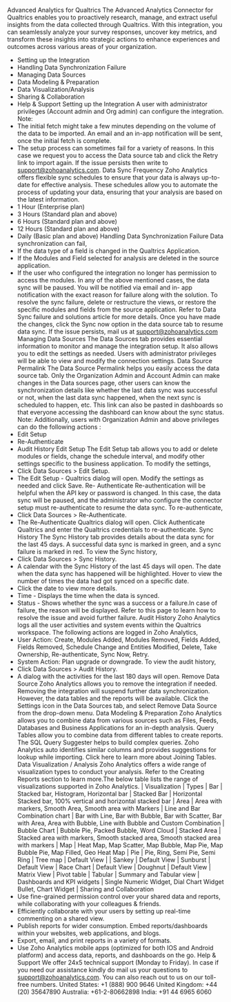 Advanced Analytics for Qualtrics
The Advanced Analytics Connector for Qualtrics enables you to proactively research, manage, and extract useful insights from the data collected through Qualtrics. With this integration, you can seamlessly analyze your survey responses, uncover key metrics, and transform these insights into strategic actions to enhance experiences and outcomes across various areas of your organization.
- Setting up the Integration
- Handling Data Synchronization Failure
- Managing Data Sources
- Data Modeling & Preparation
- Data Visualization/Analysis
- Sharing & Collaboration
- Help & Support
Setting up the Integration
A user with administrator privileges (Account admin and Org admin) can configure the integration.
Note:
- The initial fetch might take a few minutes depending on the volume of the data to be imported. An email and an in-app notification will be sent, once the initial fetch is complete.
- The setup process can sometimes fail for a variety of reasons. In this case we request you to access the Data source tab and click the Retry link to import again. If the issue persists then write to support@zohoanalytics.com.
Data Sync Frequency
Zoho Analytics offers flexible sync schedules to ensure that your data is always up-to-date for effective analysis. These schedules allow you to automate the process of updating your data, ensuring that your analysis are based on the latest information.
- 1 Hour (Enterprise plan)
- 3 Hours (Standard plan and above)
- 6 Hours (Standard plan and above)
- 12 Hours (Standard plan and above)
- Daily (Basic plan and above)
Handling Data Synchronization Failure
Data synchronization can fail,
- If the data type of a field is changed in the Qualtrics Application.
- If the Modules and Field selected for analysis are deleted in the source application.
- If the user who configured the integration no longer has permission to access the modules.
In any of the above mentioned cases, the data sync will be paused. You will be notified via email and in- app notification with the exact reason for failure along with the solution.
To resolve the sync failure, delete or restructure the views, or restore the specific modules and fields from the source application. Refer to Data Sync failure and solutions article for more details.
Once you have made the changes, click the Sync now option in the data source tab to resume data sync. If the issue persists, mail us at support@zohoanalytics.com
Managing Data Sources
The Data Sources tab provides essential information to monitor and manage the integration setup. It also allows you to edit the settings as needed. Users with administrator privileges will be able to view and modify the connection settings.
Data Source Permalink
The Data Source Permalink helps you easily access the data source tab. Only the Organization Admin and Account Admin can make changes in the Data sources page, other users can know the synchronization details like whether the last data sync was successful or not, when the last data sync happened, when the next sync is scheduled to happen, etc. This link can also be pasted in dashboards so that everyone accessing the dashboard can know about the sync status.
Note: Additionally, users with Organization Admin and above privileges can do the following actions :
- Edit Setup
- Re-Authenticate
- Audit History
Edit Setup
The Edit Setup tab allows you to add or delete modules or fields, change the schedule interval, and modify other settings specific to the business application.
To modify the settings,
- Click Data Sources > Edit Setup.
- The Edit Setup - Qualtrics dialog will open. Modify the settings as needed and click Save.
Re- Authenticate
Re-authentication will be helpful when the API key or password is changed. In this case, the data sync will be paused, and the administrator who configure the connector setup must re-authenticate to resume the data sync.
To re-authenticate,
- Click Data Sources > Re-Authenticate.
- The Re-Authenticate Qualtrics dialog will open. Click Authenticate Qualtrics and enter the Qualtrics credentials to re-authenticate.
Sync History
The Sync History tab provides details about the data sync for the last 45 days. A successful data sync is marked in green, and a sync failure is marked in red.
To view the Sync history,
- Click Data Sources > Sync History.
- A calendar with the Sync History of the last 45 days will open. The date when the data sync has happened will be highlighted. Hover to view the number of times the data had got synced on a specific date.
- Click the date to view more details.
- Time - Displays the time when the data is synced.
- Status - Shows whether the sync was a success or a failure.In case of failure, the reason will be displayed. Refer to this page to learn how to resolve the issue and avoid further failure.
Audit History
Zoho Analytics logs all the user activities and system events within the Qualtrics workspace. The following actions are logged in Zoho Analytics,
- User Action: Create, Modules Added, Modules Removed, Fields Added, Fields Removed, Schedule Change and Entities Modified, Delete, Take Ownership, Re-authenticate, Sync Now, Retry.
- System Action: Plan upgrade or downgrade.
To view the audit history,
- Click Data Sources > Audit History.
- A dialog with the activities for the last 180 days will open.
Remove Data Source
Zoho Analytics allows you to remove the integration if needed. Removing the integration will suspend further data synchronization. However, the data tables and the reports will be available.
Click the Settings icon in the Data Sources tab, and select Remove Data Source from the drop-down menu.
Data Modeling & Preparation
Zoho Analytics allows you to combine data from various sources such as Files, Feeds, Databases and Business Applications for an in-depth analysis. Query Tables allow you to combine data from different tables to create reports. The SQL Query Suggester helps to build complex queries.
Zoho Analytics auto identifies similar columns and provides suggestions for lookup while importing. Click here to learn more about Joining Tables.
Data Visualization / Analysis
Zoho Analytics offers a wide range of visualization types to conduct your analysis. Refer to the Creating Reports section to learn more.The below table lists the range of visualizations supported in Zoho Analytics.
| Visualization | Types |
Bar | Stacked bar, Histogram, Horizontal bar |
Stacked Bar | Horizontal Stacked bar, 100% vertical and horizontal stacked bar |
Area | Area with markers, Smooth Area, Smooth area with Markers |
Line and Bar Combination chart | Bar with Line, Bar with Bubble, Bar with Scatter, Bar with Area, Area with Bubble, Line with Bubble and Custom Combination |
Bubble Chart | Bubble Pie, Packed Bubble, Word Cloud |
Stacked Area | Stacked area with markers, Smooth stacked area, Smooth stacked area with markers |
Map | Heat Map, Map Scatter, Map Bubble, Map Pie, Map Bubble Pie, Map Filled, Geo Heat Map |
Pie | Pie, Ring, Semi Pie, Semi Ring |
Tree map | Default View |
| Sankey | Default View |
Sunburst | Default View |
Race Chart | Default View |
Doughnut | Default View |
Matrix View | Pivot table |
Tabular | Summary and Tabular view |
Dashboards and KPI widgets | Single Numeric Widget, Dial Chart Widget Bullet, Chart Widget |
Sharing and Collaboration
- Use fine-grained permission control over your shared data and reports, while collaborating with your colleagues & friends.
- Efficiently collaborate with your users by setting up real-time commenting on a shared view.
- Publish reports for wider consumption. Embed reports/dashboards within your websites, web applications, and blogs.
- Export, email, and print reports in a variety of formats.
- Use Zoho Analytics mobile apps (optimized for both IOS and Android platform) and access data, reports, and dashboards on the go.
Help & Support
We offer 24x5 technical support (Monday to Friday). In case if you need our assistance kindly do mail us your questions to support@zohoanalytics.com.
You can also reach out to us on our toll-free numbers.
United States: +1 (888) 900 9646
United Kingdom: +44 (20) 35647890
Australia: +61-2-80662898
India: +91 44 6965 6060